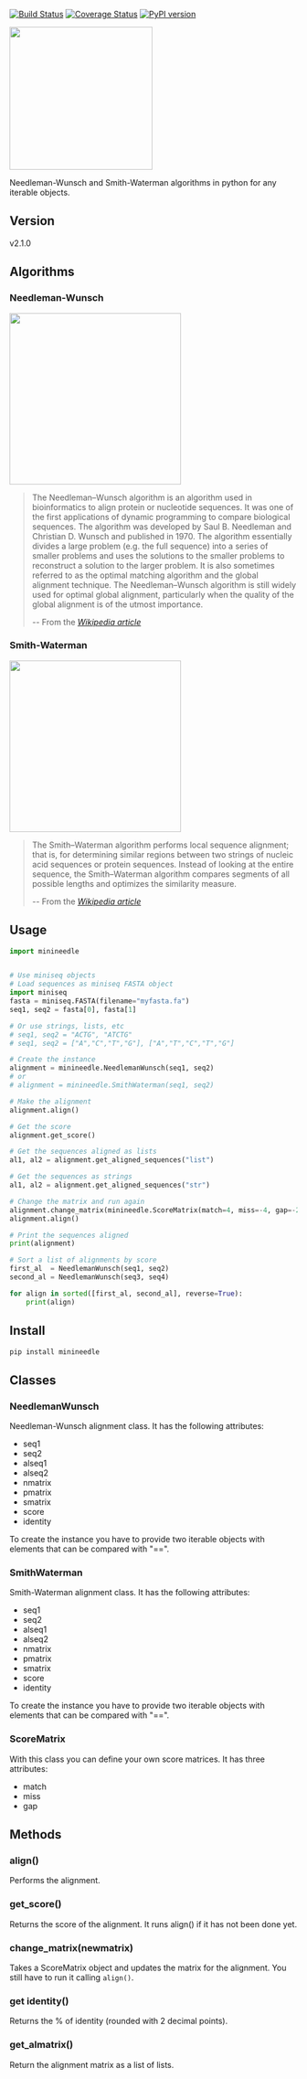 [![Build Status](https://travis-ci.org/scastlara/minineedle.svg?branch=master)](https://travis-ci.org/scastlara/minineedle) [![Coverage Status](https://coveralls.io/repos/github/scastlara/minineedle/badge.svg?branch=master)](https://coveralls.io/github/scastlara/minineedle?branch=master) [![PyPI version](https://badge.fury.io/py/minineedle.svg)](https://badge.fury.io/py/minineedle)

<img width="250" src="https://github.com/scastlara/minineedle/blob/master/minineedle/logo.png"/>

Needleman-Wunsch and Smith-Waterman algorithms in python for any iterable objects.

## Version
v2.1.0

## Algorithms

### Needleman-Wunsch
<img src="https://upload.wikimedia.org/wikipedia/commons/3/3f/Needleman-Wunsch_pairwise_sequence_alignment.png" width="300px">

> The Needleman–Wunsch algorithm is an algorithm used in bioinformatics to align protein or nucleotide sequences. It was one of the first applications of dynamic programming to compare biological sequences. The algorithm was developed by Saul B. Needleman and Christian D. Wunsch and published in 1970. The algorithm essentially divides a large problem (e.g. the full sequence) into a series of smaller problems and uses the solutions to the smaller problems to reconstruct a solution to the larger problem. It is also sometimes referred to as the optimal matching algorithm and the global alignment technique. The Needleman–Wunsch algorithm is still widely used for optimal global alignment, particularly when the quality of the global alignment is of the utmost importance. 
>
> -- From the <cite>[Wikipedia article](https://en.wikipedia.org/wiki/Needleman%E2%80%93Wunsch_algorithm)</cite>

### Smith-Waterman
<img src="https://upload.wikimedia.org/wikipedia/commons/9/92/Smith-Waterman-Algorithm-Example-En.gif" width="300px">

> The Smith–Waterman algorithm performs local sequence alignment; that is, for determining similar regions between two strings of nucleic acid sequences or protein sequences. Instead of looking at the entire sequence, the Smith–Waterman algorithm compares segments of all possible lengths and optimizes the similarity measure. 
>
> -- From the <cite>[Wikipedia article](https://en.wikipedia.org/wiki/Smith–Waterman_algorithm)</cite>


## Usage

```python
import minineedle


# Use miniseq objects
# Load sequences as miniseq FASTA object
import miniseq
fasta = miniseq.FASTA(filename="myfasta.fa")
seq1, seq2 = fasta[0], fasta[1]

# Or use strings, lists, etc
# seq1, seq2 = "ACTG", "ATCTG"
# seq1, seq2 = ["A","C","T","G"], ["A","T","C","T","G"]

# Create the instance
alignment = minineedle.NeedlemanWunsch(seq1, seq2)
# or
# alignment = minineedle.SmithWaterman(seq1, seq2)

# Make the alignment
alignment.align()

# Get the score
alignment.get_score()

# Get the sequences aligned as lists
al1, al2 = alignment.get_aligned_sequences("list")

# Get the sequences as strings
al1, al2 = alignment.get_aligned_sequences("str")

# Change the matrix and run again
alignment.change_matrix(minineedle.ScoreMatrix(match=4, miss=-4, gap=-2))
alignment.align()

# Print the sequences aligned
print(alignment)

# Sort a list of alignments by score
first_al  = NeedlemanWunsch(seq1, seq2)
second_al = NeedlemanWunsch(seq3, seq4)

for align in sorted([first_al, second_al], reverse=True):
    print(align)

```



## Install
```bash
pip install minineedle
```


## Classes

### NeedlemanWunsch
Needleman-Wunsch alignment class. It has the following attributes:
- seq1
- seq2     
- alseq1   
- alseq2
- nmatrix   
- pmatrix   
- smatrix  
- score    
- identity

To create the instance you have to provide two iterable objects with elements that can be compared with "==".

### SmithWaterman
Smith-Waterman alignment class. It has the following attributes:
- seq1
- seq2     
- alseq1   
- alseq2
- nmatrix   
- pmatrix   
- smatrix  
- score    
- identity

To create the instance you have to provide two iterable objects with elements that can be compared with "==".

### ScoreMatrix
With this class you can define your own score matrices. It has three attributes:
- match
- miss
- gap


## Methods
### align()
Performs the alignment.

### get_score()
Returns the score of the alignment. It runs align() if it has not been done yet.

### change_matrix(newmatrix)
Takes a ScoreMatrix object and updates the matrix for the alignment. You still have to run it calling `align()`.

### get identity()
Returns the % of identity (rounded with 2 decimal points).

### get_almatrix()
Return the alignment matrix as a list of lists.
